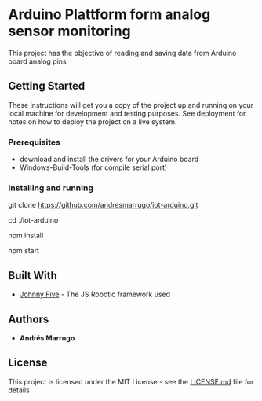# Arduino Plattform form analog sensor monitoring

This project has the objective of reading and saving data from Arduino board analog pins

## Getting Started

These instructions will get you a copy of the project up and running on your local machine for development and testing purposes. See deployment for notes on how to deploy the project on a live system.

### Prerequisites

* download and install the drivers for your Arduino board 
* Windows-Build-Tools (for compile serial port)

### Installing and running

git clone https://github.com/andresmarrugo/iot-arduino.git

cd ./iot-arduino

npm install

npm start


## Built With

* [Johnny Five](http://johnny-five.io/) - The JS Robotic framework used


## Authors

* **Andrés Marrugo** 

## License

This project is licensed under the MIT License - see the [LICENSE.md](LICENSE.md) file for details

